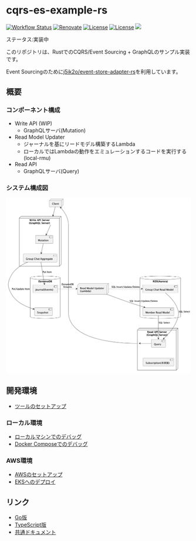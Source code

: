 # cqrs-es-example-rs

[![Workflow Status](https://github.com/j5ik2o/cqrs-es-example-rs/workflows/ci/badge.svg)](https://github.com/j5ik2o/cqrs-es-example-rs/actions?query=workflow%3A%22ci%22)
[![Renovate](https://img.shields.io/badge/renovate-enabled-brightgreen.svg)](https://renovatebot.com)
[![License](https://img.shields.io/badge/License-Apache%202.0-blue.svg)](https://opensource.org/licenses/Apache-2.0)
[![License](https://img.shields.io/badge/License-MIT-blue.svg)](https://opensource.org/licenses/MIT)
[![](https://tokei.rs/b1/github/j5ik2o/cqrs-es-example-rs)](https://github.com/XAMPPRocky/tokei)

ステータス:実装中

このリポジトリは、RustでのCQRS/Event Sourcing + GraphQLのサンプル実装です。

Event Sourcingのために[j5ik2o/event-store-adapter-rs](https://github.com/j5ik2o/event-store-adapter-rs)を利用しています。

## 概要

### コンポーネント構成

- Write API (WIP)
    - GraphQLサーバ(Mutation)
- Read Model Updater
    - ジャーナルを基にリードモデル構築するLambda
    - ローカルではLambdaの動作をエミュレーションするコードを実行する(local-rmu)
- Read API
    - GraphQLサーバ(Query)

### システム構成図

![](docs/images/system-layout.png)

## 開発環境

- [ツールのセットアップ](docs/TOOLS_INSTALLATION.ja.md)

### ローカル環境

- [ローカルマシンでのデバッグ](docs/DEBUG_ON_LOCAL_MACHINE.ja.md)
- [Docker Composeでのデバッグ](docs/DEBUG_ON_DOCKER_COMPOSE.ja.md)

### AWS環境

- [AWSのセットアップ](docs/TOOLS_INSTALLATION_AWS.ja.md)
- [EKSへのデプロイ](docs/DEPLOY_TO_EKS.ja.md)

## リンク

- [Go版](https://github.com/j5ik2o/cqrs-es-example-go)
- [TypeScript版](https://github.com/j5ik2o/cqrs-es-example-js)
- [共通ドキュメント](https://github.com/j5ik2o/cqrs-es-example-docs)
